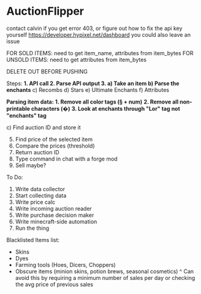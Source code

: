 # AuctionFlipper
contact calvin if you get error 403, or figure out how to fix the api key yourself https://developer.hypixel.net/dashboard
you could also leave an issue

FOR SOLD ITEMS: need to get item_name, attributes from item_bytes
FOR UNSOLD ITEMS: need to get attributes from item_bytes

DELETE OUT BEFORE PUSHING

Steps:
**1. API call
2. Parse API output
3. a) Take an item
   b) Parse the enchants**
   c) Recombs
   d) Stars
   e) Ultimate Enchants
   f) Attributes

**Parsing item data:**
**1. Remove all color tags (§ + num)**
**2. Remove all non-printable characters (�)**
**3. Look at enchants through "Lor" tag not "enchants" tag**

   c) Find auction ID and store it
   
5. Find price of the selected item
6. Compare the prices (threshold)
7. Return auction ID
8. Type command in chat with a forge mod
9. Sell maybe?

To Do:
1. Write data collector
2. Start collecting data
3. Write price calc
4. Write incoming auction reader
5. Write purchase decision maker
6. Write minecraft-side automation
7. Run the thing

Blacklisted Items list:
- Skins
- Dyes
- Farming tools (Hoes, Dicers, Choppers)
- Obscure items (minion skins, potion brews, seasonal cosmetics)
^ Can avoid this by requiring a minimum number of sales per day or checking the avg price of previous sales
